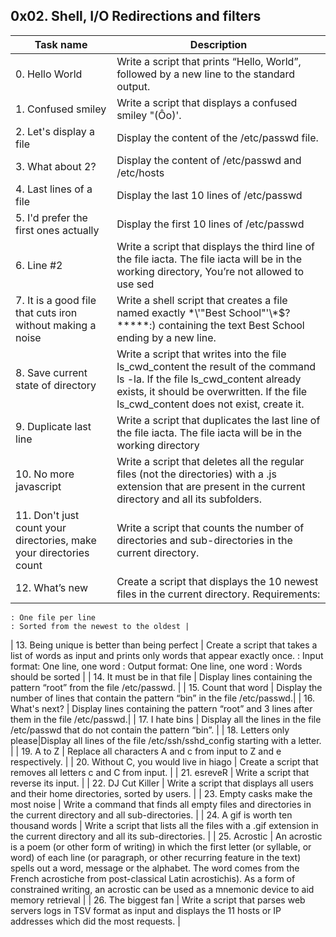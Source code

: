 ## 0x02. Shell, I/O Redirections and filters

| Task name | Description |
| ------------ | ----------- |
| 0. Hello World | Write a script that prints “Hello, World”, followed by a new line to the standard output. |
| 1. Confused smiley | Write a script that displays a confused smiley "(Ôo)'. |
| 2. Let's display a file | Display the content of the /etc/passwd file. |
| 3. What about 2? | Display the content of /etc/passwd and /etc/hosts |
| 4. Last lines of a file | Display the last 10 lines of /etc/passwd |
| 5. I'd prefer the first ones actually | Display the first 10 lines of /etc/passwd |
| 6. Line #2 | Write a script that displays the third line of the file iacta. The file iacta will be in the working directory, You’re not allowed to use sed |
| 7. It is a good file that cuts iron without making a noise | Write a shell script that creates a file named exactly \*\\'"Best School"\'\\*$\?\*\*\*\*\*:) containing the text Best School ending by a new line. |
| 8. Save current state of directory | Write a script that writes into the file ls_cwd_content the result of the command ls -la. If the file ls_cwd_content already exists, it should be overwritten. If the file ls_cwd_content does not exist, create it. |
| 9. Duplicate last line | Write a script that duplicates the last line of the file iacta. The file iacta will be in the working directory |
| 10. No more javascript | Write a script that deletes all the regular files (not the directories) with a .js extension that are present in the current directory and all its subfolders. |
| 11. Don't just count your directories, make your directories count | Write a script that counts the number of directories and sub-directories in the current directory. |
| 12. What’s new | Create a script that displays the 10 newest files in the current directory. Requirements:
	: One file per line
	: Sorted from the newest to the oldest |
| 13. Being unique is better than being perfect | Create a script that takes a list of words as input and prints only words that appear exactly once.
: Input format: One line, one word
: Output format: One line, one word
: Words should be sorted |
| 14. It must be in that file | Display lines containing the pattern “root” from the file /etc/passwd. |
| 15. Count that word | Display the number of lines that contain the pattern “bin” in the file /etc/passwd.|
| 16. What's next? | Display lines containing the pattern “root” and 3 lines after them in the file /etc/passwd.|
| 17. I hate bins | Display all the lines in the file /etc/passwd that do not contain the pattern “bin”. |
| 18. Letters only please|Display all lines of the file /etc/ssh/sshd_config starting with a letter. |
| 19. A to Z | Replace all characters A and c from input to Z and e respectively. |
| 20. Without C, you would live in hiago | Create a script that removes all letters c and C from input. |
| 21. esreveR | Write a script that reverse its input. |
| 22. DJ Cut Killer | Write a script that displays all users and their home directories, sorted by users. |
| 23. Empty casks make the most noise | Write a command that finds all empty files and directories in the current directory and all sub-directories. |
| 24. A gif is worth ten thousand words | Write a script that lists all the files with a .gif extension in the current directory and all its sub-directories. |
| 25. Acrostic | An acrostic is a poem (or other form of writing) in which the first letter (or syllable, or word) of each line (or paragraph, or other recurring feature in the text) spells out a word, message or the alphabet. The word comes from the French acrostiche from post-classical Latin acrostichis). As a form of constrained writing, an acrostic can be used as a mnemonic device to aid memory retrieval |
| 26. The biggest fan | Write a script that parses web servers logs in TSV format as input and displays the 11 hosts or IP addresses which did the most requests. |

